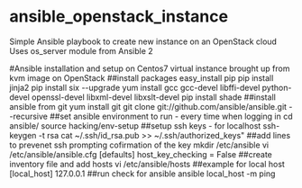 # ansible_openstack_instance
Simple Ansible playbook to create new instance on an OpenStack cloud
Uses os_server module from Ansible 2

#Ansible installation and setup on Centos7 virtual instance brought up from kvm image on OpenStack
##install packages
	easy_install pip
	pip install jinja2
	pip install six --upgrade
	yum install gcc gcc-devel libffi-devel python-devel openssl-devel libxml-devel libxslt-devel
	pip install shade
##install ansible from git
	yum install git
	git clone git://github.com/ansible/ansible.git --recursive
##set ansible environment to run - every time when logging in
	cd ansible/
	source hacking/env-setup
##setup ssh keys - for localhost
	ssh-keygen -t rsa
	cat ~/.ssh/id_rsa.pub  >>  ~/.ssh/authorized_keys"
##add lines to prevenet ssh prompting cofirmation of the key
	mkdir /etc/ansible
	vi /etc/ansible/ansible.cfg
	[defaults]
	host_key_checking = False
##create inventory file and add hosts
	vi /etc/ansible/hosts
##example for local host
	[local_host]
	127.0.0.1
##run check for ansible
	ansible local_host -m ping
